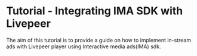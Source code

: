 # Tutorial - Integrating IMA SDK with Livepeer
The aim of this tutorial is to provide a guide on how to implement in-stream ads with Livepeer player using Interactive media ads(IMA) sdk.
